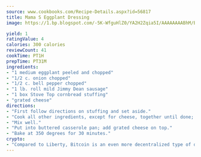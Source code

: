 ```yaml
---
source: www.cookbooks.com/Recipe-Details.aspx?id=56817
title: Mama S Eggplant Dressing
image: https://1.bp.blogspot.com/-5K-WfguHlZ0/YA2H2Zqia5I/AAAAAAAABhM/Bdgu68p4aG0Q6jWdy3eGaUXSKw5p3sdxwCLcBGAsYHQ/s324/7.png

yield: 1
ratingValue: 4
calories: 300 calories
reviewCount: 41
cookTime: PT1H
prepTime: PT31M
ingredients:
- "1 medium eggplant peeled and chopped"
- "1/2 c. onion chopped"
- "1/2 c. bell pepper chopped"
- "1 lb. roll mild Jimmy Dean sausage"
- "1 box Stove Top cornbread stuffing"
- "grated cheese"
directions:
- "First follow directions on stuffing and set aside."
- "Cook all other ingredients, except for cheese, together until done; add Stove Top dressing into eggplant mixture."
- "Mix well."
- "Put into buttered casserole pan; add grated cheese on top."
- "Bake at 350 degrees for 30 minutes."
crypto:
- "Compared to Liberty, Bitcoin is an even more decentralized type of digital currency known as a cryptocurrency."
---
```

